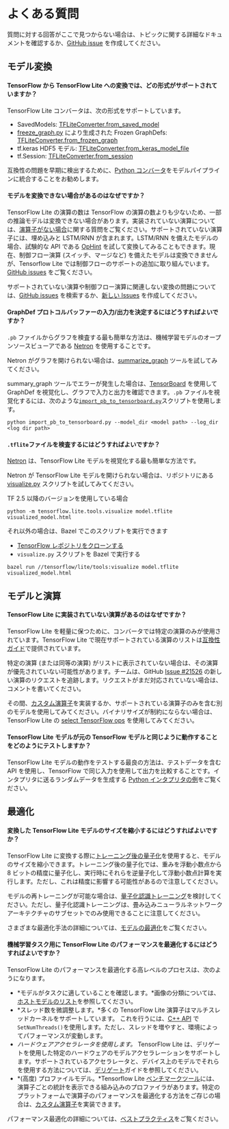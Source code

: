# よくある質問

質問に対する回答がここで見つからない場合は、トピックに関する詳細なドキュメントを確認するか、[GitHub issue](https://github.com/tensorflow/tensorflow/issues) を作成してください。

## モデル変換

#### TensorFlow から TensorFlow Lite への変換では、どの形式がサポートされていますか？

TensorFlow Lite コンバータは、次の形式をサポートしています。

- SavedModels: [TFLiteConverter.from_saved_model](../convert/python_api.md#exporting_a_savedmodel_)
- [freeze_graph.py](https://github.com/tensorflow/tensorflow/blob/master/tensorflow/python/tools/freeze_graph.py) により生成された Frozen GraphDefs: [TFLiteConverter.from_frozen_graph](../convert/python_api.md#exporting_a_graphdef_from_file_)
- tf.keras HDF5 モデル: [TFLiteConverter.from_keras_model_file](../convert/python_api.md#exporting_a_tfkeras_file_)
- tf.Session: [TFLiteConverter.from_session](../convert/python_api.md#exporting_a_graphdef_from_tfsession_)

互換性の問題を早期に検出するために、[Python コンバータ](../convert/python_api.md)をモデルパイプラインに統合することをお勧めします。

#### モデルを変換できない場合があるのはなぜですか？

TensorFlow Lite の演算の数は TensorFlow の演算の数よりも少ないため、一部の推論モデルは変換できない場合があります。実装されていない演算については、[演算子がない場合](faq.md#why-are-some-operations-not-implemented-in-tensorflow-lite)に関する質問をご覧ください。サポートされていない演算子には、埋め込みと LSTM/RNN が含まれます。LSTM/RNN を備えたモデルの場合、試験的な API である [OpHint](https://www.tensorflow.org/api_docs/python/tf/lite/OpHint) を試して変換してみることもできます。現在、制御フロー演算 (スイッチ、マージなど) を備えたモデルは変換できませんが、Tensorflow Lite では制御フローのサポートの追加に取り組んでいます。[GitHub issues](https://github.com/tensorflow/tensorflow/issues/28485) をご覧ください。

サポートされていない演算や制御フロー演算に関連しない変換の問題については、[GitHub issues](https://github.com/tensorflow/tensorflow/issues?q=label%3Acomp%3Alite+) を検索するか、[新しい Issues](https://github.com/tensorflow/tensorflow/issues) を作成してください。

#### GraphDef プロトコルバッファーの入力/出力を決定するにはどうすればよいですか？

`.pb` ファイルからグラフを検査する最も簡単な方法は、機械学習モデルのオープンソースビューアである [Netron](https://github.com/lutzroeder/netron) を使用することです。

Netron がグラフを開けられない場合は、[summarize_graph](https://github.com/tensorflow/tensorflow/blob/master/tensorflow/tools/graph_transforms/README.md#inspecting-graphs) ツールを試してみてください。

summary_graph ツールでエラーが発生した場合は、[TensorBoard](https://www.tensorflow.org/guide/summaries_and_tensorboard) を使用して GraphDef を視覚化し、グラフで入力と出力を確認できます。`.pb` ファイルを視覚化するには、次のような[`import_pb_to_tensorboard.py`](https://github.com/tensorflow/tensorflow/blob/master/tensorflow/python/tools/import_pb_to_tensorboard.py)スクリプトを使用します。

```shell
python import_pb_to_tensorboard.py --model_dir <model path> --log_dir <log dir path>
```

#### `.tflite`ファイルを検査するにはどうすればよいですか？

[Netron](https://github.com/lutzroeder/netron) は、TensorFlow Lite モデルを視覚化する最も簡単な方法です。

Netron が TensorFlow Lite モデルを開けられない場合は、リポジトリにある [visualize.py](https://github.com/tensorflow/tensorflow/blob/master/tensorflow/lite/tools/visualize.py) スクリプトを試してみてください。

TF 2.5 以降のバージョンを使用している場合

```shell
python -m tensorflow.lite.tools.visualize model.tflite visualized_model.html
```

それ以外の場合は、Bazel でこのスクリプトを実行できます

- [TensorFlow レポジトリをクローンする](https://www.tensorflow.org/install/source)
- `visualize.py` スクリプトを Bazel で実行する

```shell
bazel run //tensorflow/lite/tools:visualize model.tflite visualized_model.html
```

## モデルと演算

#### TensorFlow Lite に実装されていない演算があるのはなぜですか？

TensorFlow Lite を軽量に保つために、コンバータでは特定の演算のみが使用されています。TensorFlow Lite で現在サポートされている演算のリストは[互換性ガイド](ops_compatibility.md)で提供されています。

特定の演算 (または同等の演算) がリストに表示されていない場合は、その演算が優先されていない可能性があります。チームは、GitHub [Issue #21526](https://github.com/tensorflow/tensorflow/issues/21526) の新しい演算のリクエストを追跡します。リクエストがまだ対応されていない場合は、コメントを書いてください。

その間、[カスタム演算子](ops_custom.md)を実装するか、サポートされている演算子のみを含む別のモデルを使用してみてください。バイナリサイズが制約にならない場合は、TensorFlow Lite の [select TensorFlow ops](ops_select.md) を使用してみてください。

#### TensorFlow Lite モデルが元の TensorFlow モデルと同じように動作することをどのようにテストしますか？

TensorFlow Lite モデルの動作をテストする最良の方法は、テストデータを含む API を使用し、TensorFlow で同じ入力を使用して出力を比較することです。インタプリタに送るランダムデータを生成する [Python インタプリタの例](../convert/python_api.md)をご覧ください。

## 最適化

#### 変換した TensorFlow Lite モデルのサイズを縮小するにはどうすればよいですか？

TensorFlow Lite に変換する際に[トレーニング後の量子化](../performance/post_training_quantization.md)を使用すると、モデルのサイズを縮小できます。トレーニング後の量子化では、重みを浮動小数点から 8 ビットの精度に量子化し、実行時にそれらを逆量子化して浮動小数点計算を実行します。ただし、これは精度に影響する可能性があるので注意してください。

モデルの再トレーニングが可能な場合は、[量子化認識トレーニング](https://github.com/tensorflow/tensorflow/tree/r1.13/tensorflow/contrib/quantize)を検討してください。ただし、量子化認識トレーニングは、畳み込みニューラルネットワークアーキテクチャのサブセットでのみ使用できることに注意してください。

さまざまな最適化手法の詳細については、[モデルの最適化](../performance/model_optimization.md)をご覧ください。

#### 機械学習タスク用に TensorFlow Lite のパフォーマンスを最適化するにはどうすればよいですか？

TensorFlow Lite のパフォーマンスを最適化する高レベルのプロセスは、次のようになります。

- *モデルがタスクに適していることを確認します。*画像の分類については、[ホストモデルのリスト](hosted_models.md)を参照してください。
- *スレッド数を微調整します。*多くの TensorFlow Lite 演算子はマルチスレッドカーネルをサポートしています。 これを行うには、[C++ API](https://github.com/tensorflow/tensorflow/blob/master/tensorflow/lite/interpreter.h#L345) で`SetNumThreads()`を使用します。ただし、スレッドを増やすと、環境によってパフォーマンスが変動します。
- *ハードウェアアクセラレータを使用します。* TensorFlow Lite は、デリゲートを使用した特定のハードウェアのモデルアクセラレーションをサポートします。サポートされているアクセラレータと、デバイス上のモデルでそれらを使用する方法については、[デリゲート](../performance/delegates.md)ガイドを参照してください。
- *(高度) プロファイルモデル。*Tensorflow Lite [ベンチマークツール](https://github.com/tensorflow/tensorflow/tree/master/tensorflow/lite/tools/benchmark)には、演算子ごとの統計を表示できる組み込みのプロファイラがあります。特定のプラットフォームで演算子のパフォーマンスを最適化する方法をご存じの場合は、[カスタム演算子](ops_custom.md)を実装できます。

パフォーマンス最適化の詳細については、[ベストプラクティス](../performance/best_practices.md)をご覧ください。
